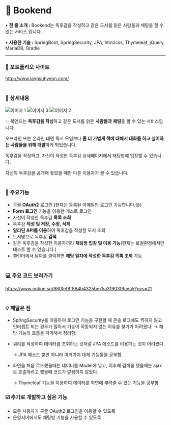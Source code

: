 # 📕 Bookend

▪️ **한 줄 소개 :** Bookend는 독후감을 작성하고 같은 도서를 읽은 사람들과 채팅을 할 수 있는 서비스 입니다.

▪️ **사용한 기술 :** SpringBoot, SpringSecurity, JPA, html/css, Thymeleaf, jQuery, MariaDB, Gradle

---

### 🔗 포트폴리오 사이트
http://www.jangsuhyeon.com/
<br><br>
### 📖 상세내용

![이미지 1](https://github.com/JangSuhyeon/bookend/assets/65846005/d8c224e2-76b5-4e66-b357-623866042d92)
![이미지 3](https://github.com/JangSuhyeon/bookend/assets/65846005/2bb0bea7-c9af-475f-9a2e-b1bd2132ee01)
![이미지 2](https://github.com/JangSuhyeon/bookend/assets/65846005/92f3a043-6357-4a2c-b984-bef718b85b29)

✨ 북엔드는 **독후감을 작성**하고 같은 도서를 읽은 **사람들과 채팅**을 할 수 있는 서비스입니다.

오프라인 또는 온라인 대면 독서 모임보다 **좀 더 가볍게 책에 대해서 대화를 하고 싶어하는 사람들을 위해 개발**하게 되었습니다.

독후감을 작성하고, 자신이 작성한 독후감 상세페이지에서 채팅방에 입장할 수 있습니다.

자신의 독후감을 공개해 놓았을 때만 다른 이용자가 볼 수 있습니다.
<br><br>
### 🔑 주요기능

- 구글 **OAuth2** 로그인 (현재는 등록된 이메일만 로그인 가능합니다.😢)
- **Form 로그인** 기능을 이용한 게스트 로그인
- 자신이 작성한 독후감 **목록 조회**
- 독후감 **작성 및 저장, 수정, 삭제**
- **알라딘 API를 이용**하여 독후감을 작성할 도서 조회
- 도서명으로 독후감 **검색**
- 같은 독후감을 작성한 이용자끼리 **채팅방 입장 및 이용 가능**(현재는 로컬환경에서만 테스트 할 수 있습니다.)
- 캘린더에서 날짜를 클릭하면 **해당 일자에 작성한 독후감 목록 조회** 가능
<br><br>
### 💻 주요 코드 보러가기
https://www.notion.so/980fef8f864b4325be75a31903f9aea5?pvs=21
<br><br>
### 💡 **깨달은 점**

- SpringSecurity를 이용하여 로그인 기능을 구현할 때 콘솔 로그에도 찍히지 않고 인터셉트 되는 경우가 많아서 기능이 작동되지 않는 이유를 찾기가 어려웠다. → 해당 기능의 흐름을 파악해서 정리함.
- 쿼리를 작성하여 데이터를 조회하는 것처럼 JPA 메소드를 이용하는 것이 어려웠다.
    
    → JPA 메소드 뿐만 아니라 여러가지 대체 기능들을 공부함.
    
- 화면을 처음 로드했을때는 데이터를 Model에 넣고, 이후에 검색을 했을때는 ajax로 호출하려고 했을때 코드가 깔끔하지 않았다.
    
    → Thymeleaf 기능을 이용하여 데이터를 화면에 뿌려줄 수 있는 기능을 공부함.


### ☑️ 추가로 개발하고 싶은 기능

- 모든 사용자가 구글 OAuth2 로그인을 이용할 수 있도록
- 운영서버에서도 채팅방 기능을 사용할 수 있도록
